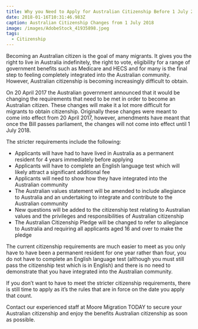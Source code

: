 ```yaml
---
title: Why you Need to Apply for Australian Citizenship Before 1 July 2018
date: 2018-01-16T10:31:46.983Z
caption: Australian Citizenship Changes from 1 July 2018
image: /images/AdobeStock_41935898.jpeg
tags:
  - Citizenship
---
```

Becoming an Australian citizen is the goal of many migrants.
It gives you the right to live in Australia indefinitely, the right to vote, eligibility
for a range of government benefits such as Medicare and HECS and for many is
the final step to feeling completely integrated into the Australian community.
However, Australian citizenship is becoming increasingly difficult to obtain.  

On 20 April 2017 the Australian government announced that it
would be changing the requirements that need to be met in order to become an
Australian citizen. These changes will make it a lot more difficult for
migrants to obtain citizenship. Originally these changes were meant to come
into effect from 20 April 2017, however, amendments have meant that once the
Bill passes parliament, the changes will not come into effect until 1 July 2018.

The stricter requirements include the following:

* Applicants will have had to have lived in
  Australia as a permanent resident for 4 years immediately before applying
* Applicants will have to complete an English language test which will likely attract a significant additional fee
* Applicants will need to show how they have integrated into the Australian community
* The Australian values statement will be amended to include allegiance to Australia and an undertaking to integrate and
  contribute to the Australian community
* New questions will be added to the citizenship test relating to Australian values and the privileges and responsibilities of Australian
  citizenship
* The Australian Citizenship Pledge will be changed to refer to allegiance to Australia and requiring all applicants aged
  16 and over to make the pledge

The current citizenship requirements are much easier to meet
as you only have to have been a permanent resident for one year rather than
four, you do not have to complete an English language test (although you must
still pass the citizenship test which is in English) and there is no need to
demonstrate that you have integrated into the Australian community.

If you don’t want to have to meet the stricter citizenship
requirements, there is still time to apply as it’s the rules that are in force
on the date you apply that count. 

Contact our experienced staff at Moore Migration TODAY to
secure your Australian citizenship and enjoy the benefits Australian
citizenship as soon as possible. 






